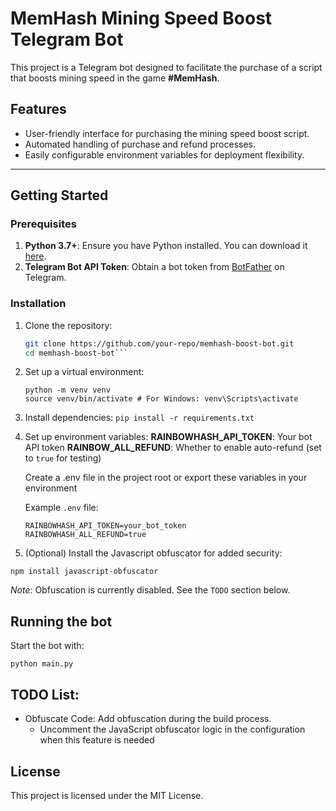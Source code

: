 # MemHash Mining Speed Boost Telegram Bot

This project is a Telegram bot designed to facilitate the purchase of a script that boosts mining speed in the game **#MemHash**.

## Features
- User-friendly interface for purchasing the mining speed boost script.
- Automated handling of purchase and refund processes.
- Easily configurable environment variables for deployment flexibility.

---

## Getting Started

### Prerequisites

1. **Python 3.7+**: Ensure you have Python installed. You can download it [here](https://www.python.org/).
2. **Telegram Bot API Token**: Obtain a bot token from [BotFather](https://core.telegram.org/bots#botfather) on Telegram.

### Installation

1. Clone the repository:
   ```bash
   git clone https://github.com/your-repo/memhash-boost-bot.git
   cd memhash-boost-bot```

2. Set up a virtual environment:
    ```
    python -m venv venv
    source venv/bin/activate # For Windows: venv\Scripts\activate

3. Install dependencies:
    `pip install -r requirements.txt`

4. Set up environment variables:
    **RAINBOWHASH_API_TOKEN**: Your bot API token
    **RAINBOW_ALL_REFUND**: Whether to enable auto-refund (set to `true` for testing)

    Create a .env file in the project root or export these variables in your environment

    Example `.env` file:
    ```
    RAINBOWHASH_API_TOKEN=your_bot_token
    RAINBOWHASH_ALL_REFUND=true
    ```
5. (Optional) Install the Javascript obfuscator for added security:
```
npm install javascript-obfuscator
```
*Note*: Obfuscation is currently disabled. See the `TODO` section below.

## Running the bot
Start the bot with:
```
python main.py
```

## TODO List:
* Obfuscate Code: Add obfuscation during the build process.
    * Uncomment the JavaScript obfuscator logic in the configuration when this feature is needed

## License
This project is licensed under the MIT License.
